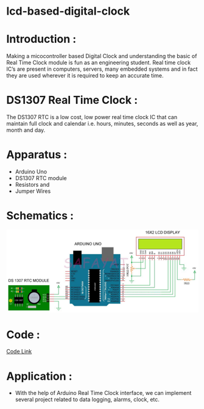 # lcd-based-digital-clock
# Introduction :
Making a micocontroller based Digital Clock and understanding the basic of Real Time Clock module is fun as an engineering student. Real time clock IC’s are present in computers, servers, many embedded systems and in fact they are used wherever it is required to keep an accurate time. 
# DS1307 Real Time Clock :
The DS1307 RTC is a low cost, low power real time clock IC that can maintain full clock and calendar i.e. hours, minutes, seconds as well as year, month and day. 
# Apparatus : 
* Arduino Uno
* DS1307 RTC module 
* Resistors and
* Jumper Wires
# Schematics : 
![Schematics](LCD_digital_clock.jpg)
# Code : 
[Code Link](LCD_Digital_clock.ino)
# Application : 
* With the help of Arduino Real Time Clock interface, we can implement several project related to data logging, alarms, clock, etc.
